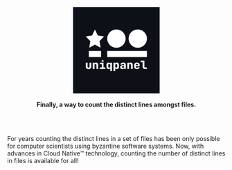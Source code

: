 <div align="center">
  <img src="static/uniqpanel-logo-readme.svg" width="200" height="200">
  <p>
  <strong>Finally, a way to count the distinct lines amongst files.</strong>
  </p>
  <br>
  <br>
</div>

For years counting the distinct lines in a set of files has been only possible for computer scientists using byzantine software systems. Now, with advances in Cloud Native™️ technology, counting the number of distinct lines in files is available for all!

